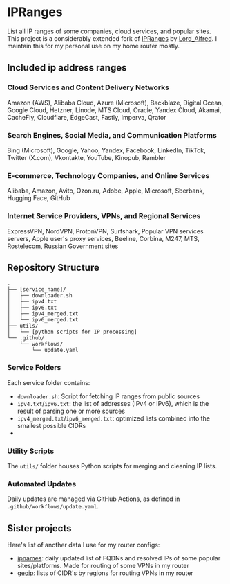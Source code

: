 # IPRanges
List all IP ranges of some companies, cloud services, and popular sites. This project is a considerably extended fork of [IPRanges](https://github.com/lord-alfred/ipranges) by [Lord_Alfred](https://t.me/Lord_Alfred).
I maintain this for my personal use on my home router mostly. 

## Included ip address ranges
### Cloud Services and Content Delivery Networks
Amazon (AWS), Alibaba Cloud, Azure (Microsoft), Backblaze, Digital Ocean, Google Cloud, Hetzner, Linode, MTS Cloud, Oracle, Yandex Cloud, Akamai, CacheFly, Cloudflare, EdgeCast, Fastly, Imperva, Qrator

### Search Engines, Social Media, and Communication Platforms
Bing (Microsoft), Google, Yahoo, Yandex, Facebook, LinkedIn, TikTok, Twitter (X.com), Vkontakte, YouTube, Kinopub, Rambler

### E-commerce, Technology Companies, and Online Services
Alibaba, Amazon, Avito, Ozon.ru, Adobe, Apple, Microsoft, Sberbank, Hugging Face, GitHub

### Internet Service Providers, VPNs, and Regional Services
ExpressVPN, NordVPN, ProtonVPN, Surfshark, Popular VPN services servers, Apple user's proxy services, Beeline, Corbina, M247, MTS, Rostelecom, Russian Government sites

## Repository Structure
	.
	├── [service_name]/
	│   ├── downloader.sh
	│   ├── ipv4.txt
	│   ├── ipv6.txt
	│   ├── ipv4_merged.txt
	│   └── ipv6_merged.txt
	├── utils/
	│   └── [python scripts for IP processing]
	└── .github/
	    └── workflows/
	        └── update.yaml
### Service Folders
Each service folder contains:

- `downloader.sh`: Script for fetching IP ranges from public sources
- `ipv4.txt`/`ipv6.txt`: the list of addresses (IPv4 or IPv6), which is the result of parsing one or more sources
- `ipv4_merged.txt`/`ipv6_merged.txt`: optimized lists combined into the smallest possible CIDRs
- 
### Utility Scripts

The `utils/` folder houses Python scripts for merging and cleaning IP lists.

### Automated Updates
Daily updates are managed via GitHub Actions, as defined in `.github/workflows/update.yaml`.

## Sister projects
Here's list of another data I use for my router configs:
  * [ipnames](https://github.com/antonme/ipnames): daily updated list of FQDNs and resolved IPs of some popular sites/platforms. Made for routing of some VPNs in my router
  * [geoip](https://github.com/antonme/geoip): lists of CIDR's by regions for routing VPNs in my router
